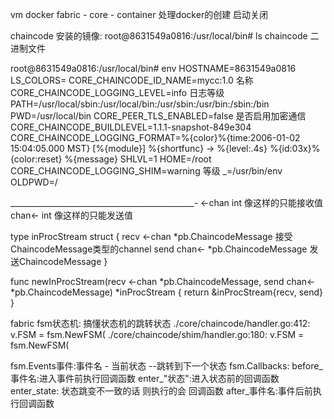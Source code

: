 vm docker
fabric - core - container 处理docker的创建 启动关闭

chaincode 安装的镜像:
root@8631549a0816:/usr/local/bin# ls
chaincode  二进制文件


root@8631549a0816:/usr/local/bin# env
HOSTNAME=8631549a0816
LS_COLORS=
CORE_CHAINCODE_ID_NAME=mycc:1.0   名称
CORE_CHAINCODE_LOGGING_LEVEL=info  日志等级
PATH=/usr/local/sbin:/usr/local/bin:/usr/sbin:/usr/bin:/sbin:/bin
PWD=/usr/local/bin
CORE_PEER_TLS_ENABLED=false  是否启用加密通信
CORE_CHAINCODE_BUILDLEVEL=1.1.1-snapshot-849e304
CORE_CHAINCODE_LOGGING_FORMAT=%{color}%{time:2006-01-02 15:04:05.000 MST} [%{module}] %{shortfunc} -> %{level:.4s} %{id:03x}%{color:reset} %{message}
SHLVL=1
HOME=/root
CORE_CHAINCODE_LOGGING_SHIM=warning   等级
_=/usr/bin/env
OLDPWD=/

______________________________________________-
<-chan int  像这样的只能接收值
chan<- int  像这样的只能发送值

type inProcStream struct {
	recv <-chan *pb.ChaincodeMessage 接受ChaincodeMessage类型的channel
	send chan<- *pb.ChaincodeMessage 发送ChaincodeMessage
}

func newInProcStream(recv <-chan *pb.ChaincodeMessage, send chan<- *pb.ChaincodeMessage) *inProcStream {
	return &inProcStream{recv, send}
}

fabric fsm状态机:  搞懂状态机的跳转状态
./core/chaincode/handler.go:412:        v.FSM = fsm.NewFSM(
./core/chaincode/shim/handler.go:180:   v.FSM = fsm.NewFSM(


fsm.Events事件:事件名 - 当前状态 --跳转到下一个状态
fsm.Callbacks:
before_事件名:进入事件前执行回调函数
enter_"状态":进入状态前的回调函数
enter_state: 状态跳变不一致的话 则执行的会 回调函数
after_事件名:事件后前执行回调函数





















































